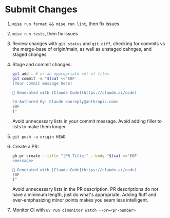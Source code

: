 # Submit Changes

1. `mise run format && mise run lint`, then fix issues
2. `mise run tests`, then fix issues
3. Review changes with `git status` and `git diff`, checking for commits vs the merge-base of origin/main, as well as unstaged cahnges, and staged changes
4. Stage and commit changes:

   ```bash
   git add . # or an appropriate set of files
   git commit -m "$(cat <<'EOF'
   [Your commit message here]
   
   🤖 Generated with [Claude Code](https://claude.ai/code)
   
   Co-Authored-By: Claude <noreply@anthropic.com>
   EOF
   )"
   ```

   Avoid unnecessary lists in your commit message. Avoid adding filler to lists to make them longer.
5. `git push -u origin HEAD`
6. Create a PR:

   ```bash
   gh pr create --title "[PR Title]" --body "$(cat <<'EOF'
   <message>
   
   🤖 Generated with [Claude Code](https://claude.ai/code)
   EOF
   )"
   ```

   Avoid unnecessary lists in the PR description. PR descriptions do not have a minimum length, just do what's appropriate. Adding fluff and over-emphasizing minor points makes you seem less intelligent.
7. Monitor CI with `uv run cimonitor watch --pr=<pr-number>`
